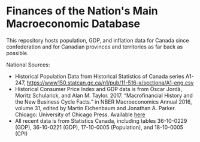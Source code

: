 # Finances of the Nation's Main Macroeconomic Database

This repository hosts population, GDP, and inflation data for Canada since confederation and for Canadian provinces and territories as far back as possible.

National Sources:

- Historical Population Data from Historical Statistics of Canada series A1-247, https://www150.statcan.gc.ca/n1/pub/11-516-x/sectiona/A1-eng.csv
- Historical Consumer Price Index and GDP data is from Òscar Jordà, Moritz Schularick, and Alan M. Taylor. 2017. “Macrofinancial History and the New Business Cycle Facts.” in NBER Macroeconomics Annual 2016, volume 31, edited by Martin Eichenbaum and Jonathan A. Parker. Chicago: University of Chicago Press. Available [here](https://www.macrohistory.net/database/)
- All recent data is from Statistics Canada, including tables 36-10-0229 (GDP), 36-10-0221 (GDP), 17-10-0005 (Population), and 18-10-0005 (CPI)
